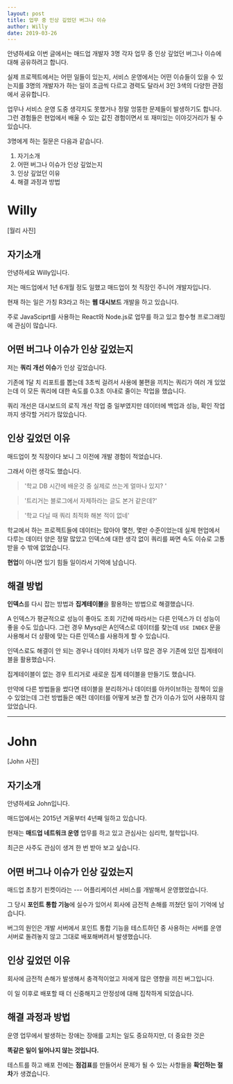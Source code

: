 ```yaml
---
layout: post
title: 업무 중 인상 깊었던 버그나 이슈
author: Willy
date: 2019-03-26
---
```

안녕하세요 이번 글에서는 매드업 개발자 3명 각자 업무 중 인상 깊었던 버그나 이슈에 대해 공유하려고 합니다.

실제 프로젝트에서는 어떤 일들이 있는지, 서비스 운영에서는 어떤 이슈들이 있을 수 있는지를 3명의 개발자가 하는 일이 조금씩 다르고 경력도 달라서 3인 3색의 다양한 관점에서 공유합니다.

업무나 서비스 운영 도중 생각지도 못했거나 정말 엉뚱한 문제들이 발생하기도 합니다. 그런 경험들은 현업에서 배울 수 있는 값진 경험이면서 또 재미있는 이야깃거리가 될 수 있습니다.

3명에게 하는 질문은 다음과 같습니다.

1. 자기소개
1. 어떤 버그나 이슈가 인상 깊었는지
1. 인상 깊었던 이유
1. 해결 과정과 방법

# Willy

[월리 사진]

## 자기소개

안녕하세요 Willy입니다.

저는 매드업에서 1년 6개월 정도 일했고 매드업이 첫 직장인 주니어 개발자입니다.

현재 하는 일은 가칭 R3라고 하는 **웹 대시보드** 개발을 하고 있습니다. 

주로 JavaSciprt를 사용하는 React와 Node.js로 업무를 하고 있고 함수형 프로그래밍에 관심이 많습니다.

## 어떤 버그나 이슈가 인상 깊었는지

저는 **쿼리 개선 이슈**가 인상 깊었습니다. 

기존에 1달 치 리포트를 뽑는데 3초씩 걸려서 사용에 불편을 끼치는 쿼리가 여러 개 있었는데 이 모든 쿼리에 대한 속도를 0.3초 이내로 줄이는 작업을 했습니다.

쿼리 개선은 대시보드의 로직 개선 작업 중 일부였지만 데이터에 백업과 성능, 확인 작업까지 생각할 거리가 많았습니다.

## 인상 깊었던 이유

매드업이 첫 직장이다 보니 그 이전에 개발 경험이 적었습니다.

그래서 이런 생각도 했습니다.

> '학교 DB 시간에 배운것 중 실제로 쓰는게 얼마나 있지? '

> '트리거는 블로그에서 자제하라는 글도 본거 같은데?'

> '학교 다닐 때 쿼리 최적화 해본 적이 없네'


학교에서 하는 프로젝트들에 데이터는 많아야 몇천, 몇만 수준이었는데 실제 현업에서 다루는 데이터 양은 정말 많았고 인덱스에 대한 생각 없이 쿼리를 짜면 속도 이슈로 고통받을 수 밖에 없었습니다.

**현업**이 아니면 있기 힘들 일이라서 기억에 남습니다.

## 해결 방법
**인덱스**를 다시 잡는 방법과 **집계테이블**을 활용하는 방법으로 해결했습니다.

A 인덱스가 평균적으로 성능이 좋아도 조회 기간에 따라서는 다른 인덱스가 더 성능이 좋을 수도 있습니다.
그런 경우 Mysql은 A인덱스로 데이터를 찾는데 `USE INDEX` 문을 사용해서 더 상황에 맞는 다른 인덱스를 사용하게 할 수 있습니다.

인덱스로도 해결이 안 되는 경우나 데이터 자체가 너무 많은 경우 기존에 있던 집계테이블을 활용했습니다.
 
집계테이블이 없는 경우 트리거로 새로운 집계 테이블을 만들기도 했습니다.

만약에 다른 방법들을 썼다면 테이블을 분리하거나 데이터를 아카이브하는 정책이 있을 수 있었는데 그런 방법들은 예전 데이터를 어떻게 보관 할 건가 이슈가 있어 사용하지 않았었습니다.

---

# John

[John 사진]

## 자기소개

안녕하세요 John입니다.

매드업에서는 2015년 겨울부터 4년째 일하고 있습니다.

현재는 **매드업 네트워크 운영** 업무를 하고 있고 관심사는 심리학, 철학입니다.

최근은 사주도 관심이 생겨 한 번 받아 보고 싶습니다.

## 어떤 버그나 이슈가 인상 깊었는지

매드업 초창기 핀켓이라는 --- 어플리케이션 서비스를 개발해서 운영했었습니다.

그 당시 **포인트 통합 기능**에 실수가 있어서 회사에 금전적 손해를 끼쳤던 일이 기억에 남습니다.

버그의 원인은 개발 서버에서 포인트 통합 기능을 테스트하던 중 사용하는 서버를 운영 서버로 돌려놓지 않고 그대로 배포해버려서 발생했습니다.

## 인상 깊었던 이유

회사에 금전적 손해가 발생해서 충격적이었고 저에게 많은 영향을 끼친 버그입니다.

이 일 이후로 배포할 때 더 신중해지고 안정성에 대해 집착하게 되었습니다.

## 해결 과정과 방법

운영 업무에서 발생하는 장애는 장애를 고치는 일도 중요하지만, 더 중요한 것은 

**똑같은 일이 일어나지 않는 것입니다.**

테스트를 하고 배포 전에는 **점검표**를 만들어서 문제가 될 수 있는 사항들을 **확인하는 절차**가 생겼습니다.